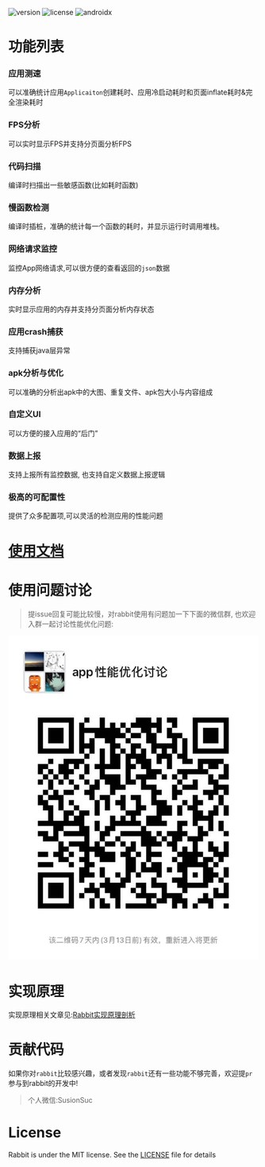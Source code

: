 
![version](https://img.shields.io/badge/version-1.0.1-brightgreen)
![license](https://img.shields.io/badge/license-MIT-brightgreen)
![androidx](https://img.shields.io/badge/support-androidx-brightgreen) 

# 功能列表

### 应用测速

可以准确统计应用`Applicaiton`创建耗时、应用冷启动耗时和页面inflate耗时&完全渲染耗时

### FPS分析

可以实时显示FPS并支持分页面分析FPS

### 代码扫描

编译时扫描出一些敏感函数(比如耗时函数)

### 慢函数检测

编译时插桩，准确的统计每一个函数的耗时，并显示运行时调用堆栈。

### 网络请求监控

监控App网络请求,可以很方便的查看返回的`json`数据

### 内存分析

实时显示应用的内存并支持分页面分析内存状态

### 应用crash捕获

支持捕获java层异常

### apk分析与优化

可以准确的分析出apk中的大图、重复文件、apk包大小与内容组成

### 自定义UI

可以方便的接入应用的“后门”

### 数据上报

支持上报所有监控数据, 也支持自定义数据上报逻辑

### 极高的可配置性

提供了众多配置项,可以灵活的检测应用的性能问题

# [使用文档](./documents/README.md)

# 使用问题讨论

>提issue回复可能比较慢，对rabbit使用有问题加一下下面的微信群, 也欢迎入群一起讨论性能优化问题:

![](discussGroup.jpeg)

# 实现原理

实现原理相关文章见:[Rabbit实现原理剖析](https://github.com/SusionSuc/AdvancedAndroid/blob/master/Rabbit%E5%AE%9E%E7%8E%B0%E5%8E%9F%E7%90%86%E5%89%96%E6%9E%90/README.md)

# 贡献代码

如果你对`rabbit`比较感兴趣，或者发现`rabbit`还有一些功能不够完善，欢迎提`pr`参与到rabbit的开发中!

>个人微信:SusionSuc

# License

Rabbit is under the MIT license. See the [LICENSE](./LICENSE) file for details
